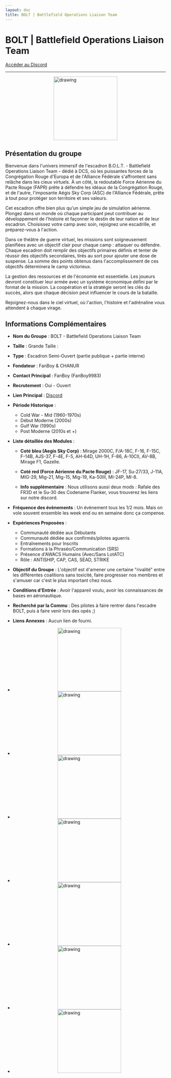 ```yaml
---
layout: doc
title: BOLT | Battlefield Operations Liaison Team
---
```


# BOLT | Battlefield Operations Liaison Team

[Accéder au Discord](https://discord.gg/RxXz3FF4)

---
<img src="https://media.discordapp.net/attachments/1219302464184909895/1250855534115164160/logo_BOLT.jpg?ex=666f187f&is=666dc6ff&hm=c4ed9669dfa322e2f6901b964527f42867d40898d1fad5338d3923382551ab69&=&format=webp&width=507&height=676" alt="drawing" width="200" style="display: block; margin-left: auto; margin-right: auto;"/>

## Présentation du groupe

Bienvenue dans l'univers immersif de l'escadron B.O.L.T. - Battlefield Operations Liaison Team - dédié à DCS, où les puissantes forces de la Congrégation Rouge d'Europa et de l'Alliance Fédérale s'affrontent sans relâche dans les cieux virtuels. À un côté, la redoutable Force Aérienne du Pacte Rouge (FAPR) prête à défendre les idéaux de la Congrégation Rouge, et de l'autre, l'imposante Aégis Sky Corp (ASC) de l'Alliance Fédérale, prête à tout pour protéger son territoire et ses valeurs.

Cet escadron offre bien plus qu'un simple jeu de simulation aérienne. Plongez dans un monde où chaque participant peut contribuer au développement de l'histoire et façonner le destin de leur nation et de leur escadron. Choisissez votre camp avec soin, rejoignez une escadrille, et préparez-vous à l'action.

Dans ce théâtre de guerre virtuel, les missions sont soigneusement planifiées avec un objectif clair pour chaque camp : attaquer ou défendre. Chaque escadron doit remplir des objectifs primaires définis et tenter de réussir des objectifs secondaires, tirés au sort pour ajouter une dose de suspense. La somme des points obtenus dans l'accomplissement de ces objectifs déterminera le camp victorieux.

La gestion des ressources et de l'économie est essentielle. Les joueurs devront constituer leur armée avec un système économique défini par le format de la mission. La coopération et la stratégie seront les clés du succès, alors que chaque décision peut influencer le cours de la bataille.

Rejoignez-nous dans le ciel virtuel, où l'action, l'histoire et l'adrénaline vous attendent à chaque virage.
 
## Informations Complémentaires

- **Nom du Groupe** : BOLT - Battlefield Operations Liaison Team
- **Taille** : Grande Taille :
- **Type** : Escadron Semi-Ouvert (partie publique + partie interne)
- **Fondateur** : FanBoy & CHANUR
- **Contact Principal** : FanBoy (FanBoy9983)
- **Recrutement** : Oui - Ouvert 
- **Lien Principal** : [Discord](https://discord.gg/RxXz3FF4)
- **Période Historique** :
  - Cold War - Mid (1960-1970s)
  - Début Moderne (2000s)
  - Gulf War (1990s)
  - Post Moderne (2010s et +)

- **Liste détaillée des Modules** :
     - **Coté bleu (Aegis Sky Corp)** :
Mirage 2000C, F/A-18C, F-16, F-15C, F-14B, AJS-37, F-4E, F-5, AH-64D, UH-1H, F-86, A-10CII, AV-8B, Mirage F1, Gazelle.

     - **Coté red (Force Aérienne du Pacte Rouge)** :
JF-17, Su-27/33, J-11A, MIG-29, Mig-21, Mig-15, Mig-19, Ka-50III, MI-24P, MI-8.
     
     - **Info supplémentaire** :
Nous utilisons aussi deux mods : Rafale des FR3D et le Su-30 des Codename Flanker, vous trouverez les liens sur notre discord. 


- **Fréquence des évènements** : Un évènement tous les 1/2 mois. Mais on vole souvent ensemble les week end ou en semaine donc ça compense.

- **Expériences Proposées** :
  - Communauté dédiée aux Débutants
  - Communauté dédiée aux confirmés/pilotes aguerris
  - Entraînements pour Inscrits
  - Formations à la Phraséo/Communication (SRS)
  - Présence d'AWACS Humains (Avec/Sans LotATC)
  - Rôle : ANTISHIP, CAP, CAS, SEAD, STRIKE

- **Objectif du Groupe** : L'objectif est d'amener une certaine "rivalité" entre les différentes coalitions sans toxicité, faire progresser nos membres et s'amuser car c'est le plus important chez nous.

- **Conditions d'Entrée** : Avoir l'appareil voulu, avoir les connaissances de bases en aéronautique.

- **Recherché par la Commu** : Des pilotes à faire rentrer dans l'escadre BOLT, puis à faire venir lors des opés ;)

- **Liens Annexes** : Aucun lien de fourni.

- <img src="https://media.discordapp.net/attachments/1127649876319154187/1251595362528133240/Digital_Combat_Simulator_Black_Shark_Screenshot_2024.02.15_-_20.23.38.14.jpg?ex=666f2683&is=666dd503&hm=b900f42a353aed7b30c925795061a4f2e20a670220110e1bf041a3d84ee6fddc&=&format=webp&width=1202&height=676" alt="drawing" width="200" style="display: block; margin-left: auto; margin-right: auto;"/>

- <img src="https://media.discordapp.net/attachments/1127649876319154187/1251595374162870413/Digital_Combat_Simulator_Black_Shark_Screenshot_2024.02.09_-_21.57.23.42.jpg?ex=666f2686&is=666dd506&hm=605207dc3ff0bdcf922cf79e255e82fbf358009dc186530b93ae1c49f16f941c&=&format=webp&width=1202&height=676" alt="drawing" width="200" style="display: block; margin-left: auto; margin-right: auto;"/>

- <img src="https://media.discordapp.net/attachments/1127649876319154187/1251595385085104168/Digital_Combat_Simulator_Black_Shark_Screenshot_2024.02.11_-_18.26.34.69.jpg?ex=666f2689&is=666dd509&hm=adbba30b8e0b2e900e6d504f54006e3e6abf6786ac36ca212ee088ce8839e89a&=&format=webp&width=1202&height=676" alt="drawing" width="200" style="display: block; margin-left: auto; margin-right: auto;"/>

- <img src="https://media.discordapp.net/attachments/1127649876319154187/1251595395990028361/Digital_Combat_Simulator_Black_Shark_Screenshot_2024.04.05_-_22.11.26.02.jpg?ex=666f268b&is=666dd50b&hm=85cc6f2545df2a453972cfab122102bdbab62f3fe6e76898cf58498435748b52&=&format=webp&width=1202&height=676" alt="drawing" width="200" style="display: block; margin-left: auto; margin-right: auto;"/>

- <img src="https://media.discordapp.net/attachments/1127649876319154187/1251595435080945794/Digital_Combat_Simulator_Black_Shark_Screenshot_2024.05.05_-_16.31.07.438.jpg?ex=666f2695&is=666dd515&hm=2a8a6e218c4e8f20417596be0aad05323daf46c48df90153a826731c80329c4d&=&format=webp&width=1202&height=676" alt="drawing" width="200" style="display: block; margin-left: auto; margin-right: auto;"/>

- <img src="https://media.discordapp.net/attachments/1127649876319154187/1251595601594941531/Digital_Combat_Simulator_Black_Shark_Screenshot_2024.05.17_-_21.54.16.43.jpg?ex=666f26bc&is=666dd53c&hm=778d923807de9c7f8da077e520b6b344fb9d3f74d47bcca14d31d486adc758c2&=&format=webp&width=1202&height=676" alt="drawing" width="200" style="display: block; margin-left: auto; margin-right: auto;"/>

- <img src="https://media.discordapp.net/attachments/1127649876319154187/1251596321790492713/Digital_Combat_Simulator_Black_Shark_Screenshot_2024.02.23_-_20.05.53.75.jpg?ex=666f2768&is=666dd5e8&hm=5412188c99293117217ff7a5469cf43fa27c782cad57e091fef506176e130563&=&format=webp&width=1202&height=676" alt="drawing" width="200" style="display: block; margin-left: auto; margin-right: auto;"/>
